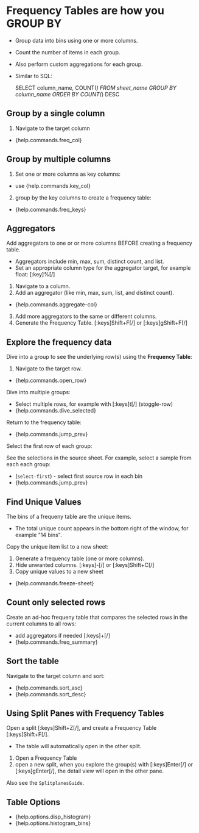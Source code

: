 # Frequency Tables are how you GROUP BY

- Group data into bins using one or more columns.
- Count the number of items in each group.
- Also perform custom aggregations for each group.

- Similar to SQL:

   SELECT column_name, COUNT(*) 
   FROM sheet_name 
   GROUP BY column_name 
   ORDER BY COUNT(*) DESC

## Group by a single column

1. Navigate to the target column
- {help.commands.freq_col}

## Group by multiple columns

1. Set one or more columns as key columns:
- use {help.commands.key_col}

2. group by the key columns to create a frequency table:
- {help.commands.freq_keys}

## Aggregators

Add aggregators to one or or more columns BEFORE creating a frequency table. 
- Aggregators include min, max, sum, distinct count, and list.
- Set an appropriate column type for the aggregator target, for example float:  [:key]%[/]

1. Navigate to a column.
2. Add an aggregator (like min, max, sum, list, and distinct count).
- {help.commands.aggregate-col}

3. Add more aggregators to the same or different columns.
4. Generate the Frequency Table. [:keys]Shift+F[/] or [:keys]gShift+F[/]

## Explore the frequency data

Dive into a group to see the underlying row(s) using the **Frequency Table**:

1. Navigate to the target row.
- {help.commands.open_row}

Dive into multiple groups:

- Select multiple rows, for example with [:keys]t[/] (stoggle-row)
- {help.commands.dive_selected}

Return to the frequency table:
- {help.commands.jump_prev}

Select the first row of each group: 

See the selections in the source sheet. For example, select a sample from each each group:

- (`select-first`) - select first source row in each bin
- {help.commands.jump_prev}

## Find Unique Values

The bins of a frequeny table are the unique items.
- The total unique count appears in the bottom right of the window, for example "14 bins".

Copy the unique item list to a new sheet:

1. Generate a frequency table (one or more columns).
2. Hide unwanted columns. [:keys]-[/] or [:keys]Shift+C[/]
3. Copy unique values to a new sheet
- {help.commands.freeze-sheet}

## Count only selected rows

Create an ad-hoc frequeny table that compares the selected rows in the current columns to all rows:

- add aggregators if needed [:keys]+[/]
- {help.commands.freq_summary} 

## Sort the table

Navigate to the target column and sort:

- {help.commands.sort_asc}
- {help.commands.sort_desc}

## Using Split Panes with Frequency Tables

Open a split [:keys]Shift+Z[/], and create a Frequency Table [:keys]Shift+F[/]. 
- The table will automatically open in the other split.

1. Open a Frequency Table
2. open a new split, when you explore the group(s) with [:keys]Enter[/] or [:keys]gEnter[/], the detail view will open in the other pane.

Also see the `SplitplanesGuide`.

## Table Options

- {help.options.disp_histogram}
- {help.options.histogram_bins}

